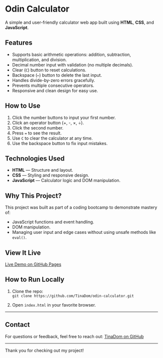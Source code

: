 # Odin Calculator

A simple and user-friendly calculator web app built using **HTML**, **CSS**, and **JavaScript**.

## Features

- Supports basic arithmetic operations: addition, subtraction, multiplication, and division.
- Decimal number input with validation (no multiple decimals).
- Clear (`C`) button to reset calculations.
- Backspace (`←`) button to delete the last input.
- Handles divide-by-zero errors gracefully.
- Prevents multiple consecutive operators.
- Responsive and clean design for easy use.

## How to Use

1. Click the number buttons to input your first number.
2. Click an operator button (+, -, ×, ÷).
3. Click the second number.
4. Press `=` to see the result.
5. Use `C` to clear the calculator at any time.
6. Use the backspace button to fix input mistakes.

## Technologies Used

- **HTML** — Structure and layout.
- **CSS** — Styling and responsive design.
- **JavaScript** — Calculator logic and DOM manipulation.

## Why This Project?

This project was built as part of a coding bootcamp to demonstrate mastery of:

- JavaScript functions and event handling.
- DOM manipulation.
- Managing user input and edge cases without using unsafe methods like `eval()`.

## View It Live

[Live Demo on GitHub Pages](https://TinaDom.github.io/odin-calculator/)

## How to Run Locally

1. Clone the repo:  
   `git clone https://github.com/TinaDom/odin-calculator.git`

2. Open `index.html` in your favorite browser.

---

## Contact

For questions or feedback, feel free to reach out: [TinaDom on GitHub](https://github.com/TinaDom)

---

Thank you for checking out my project!
